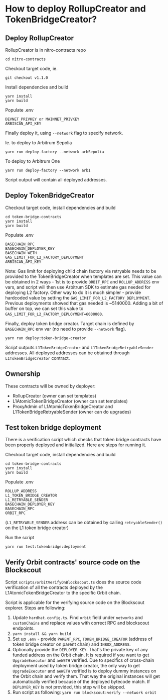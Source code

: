 # How to deploy RollupCreator and TokenBridgeCreator?

## Deploy RollupCreator
RollupCreator is in nitro-contracts repo
```
cd nitro-contracts
```

Checkout target code, ie.
```
git checkout v1.1.0
```

Install dependencies and build
```
yarn install
yarn build
```

Populate .env
```
DEVNET_PRIVKEY or MAINNET_PRIVKEY
ARBISCAN_API_KEY
```

Finally deploy it, using `--network` flag to specify network.

Ie. to deploy to Arbitrum Sepolia
```
yarn run deploy-factory --network arbSepolia
```

To deploy to Arbitrum One
```
yarn run deploy-factory --network arb1
```

Script output will contain all deployed addresses.


## Deploy TokenBridgeCreator
Checkout target code, install dependencies and build
```
cd token-bridge-contracts
yarn install
yarn build
```


Populate .env
```
BASECHAIN_RPC
BASECHAIN_DEPLOYER_KEY
BASECHAIN_WETH
GAS_LIMIT_FOR_L2_FACTORY_DEPLOYMENT
ARBISCAN_API_KEY
```

Note: Gas limit for deploying child chain factory via retryable needs to be provided to the TokenBridgeCreator when templates are set. This value can be obtained in 2 ways - 1st is to provide `ORBIT_RPC` and `ROLLUP_ADDRESS` env vars, and script will then use Arbitrum SDK to estimate gas needed for deploying L2 factory. Other way to do it is much simpler - provide hardcoded value by setting the `GAS_LIMIT_FOR_L2_FACTORY_DEPLOYMENT`. Previous deployments showed that gas needed is ~5140000. Adding a bit of buffer on top, we can set this value to `GAS_LIMIT_FOR_L2_FACTORY_DEPLOYMENT=6000000`.  


Finally, deploy token bridge creator. Target chain is defined by `BASECHAIN_RPC` env var (no need to provide `--network` flag).
```
yarn run deploy:token-bridge-creator
```

Script outputs `L1TokenBridgeCreator` and `L1TokenBridgeRetryableSender` addresses. All deployed addresses can be obtained through `L1TokenBridgeCreator` contract.


## Ownership
These contracts will be owned by deployer:
- RollupCreator (owner can set templates)
- L1AtomicTokenBridgeCreator (owner can set templates)
- ProxyAdmin of L1AtomicTokenBridgeCreator and L1TokenBridgeRetryableSender (owner can do upgrades)


## Test token bridge deployment
There is a verification script which checks that token bridge contracts have been properly deployed and initialized. Here are steps for running it.

Checkout target code, install dependencies and build
```
cd token-bridge-contracts
yarn install
yarn build
```

Populate .env
```
ROLLUP_ADDRESS
L1_TOKEN_BRIDGE_CREATOR
L1_RETRYABLE_SENDER
BASECHAIN_DEPLOYER_KEY
BASECHAIN_RPC
ORBIT_RPC
```
(`L1_RETRYABLE_SENDER` address can be obtained by calling `retryableSender()` on the L1 token bridge creator)


Run the script
```
yarn run test:tokenbridge:deployment
```

## Verify Orbit contracts' source code on the Blockscout
Script `scripts/orbitVerifyOnBlockscout.ts` does the source code verification of all the contracts deployed by the L1AtomicTokenBridgeCreator to the specific Orbit chain.

Script is applicable for the verifying source code on the Blockscout explorer. Steps are following:

1. Update `hardhat.config.ts`. Find `orbit` field under `networks` and `customChains` and replace values with correct RPC and blockscout endpoints.
2. `yarn install && yarn build`
3. Set up `.env` - provide `PARENT_RPC`, `TOKEN_BRIDGE_CREATOR` (address of token bridge creator on parent chain) and `INBOX_ADDRESS`. 
4. Optionally provide the `DEPLOYER_KEY`. That's the private key of any funded address on the Orbit chain. It is required if you want to get `UpgradeExecutor` and `aeWETH` verified. Due to specifics of cross-chain deployment used by token bridge creator, the only way to get `UpgradeExecutor` and `aeWETH` verified is to deploy dummy instances on the Orbit chain and verify them. That way the original instances will get automatically verified because of the deployed bytecode match. If `DEPLOYER_KEY` is not provided, this step will be skipped.
5. Run script as following: `yarn run blockscout:verify --network orbit`